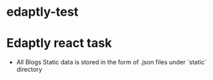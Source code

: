 # edaptly-test

<h1 style={color:"blue"}>Edaptly react task</h1>

<ul>
<li>All Blogs Static data is stored in the form of .json files under `static` directory</li>
</ul>
